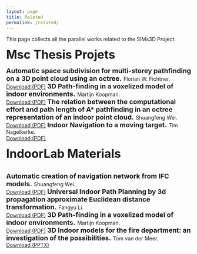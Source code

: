 ```yaml
---
layout: page
title: Related
permalink: /related/
---
```


This page collects all the parallel works related to the SIMs3D Project.

<font size="6"><b>Msc Thesis Projets</b></font>

<font size="4">
<b>Automatic space subdivision for multi-storey pathfinding on a 3D point cloud using an octree.</b>
</font>
Florian W. Fichtner.
<br><a href="files/mscproposals/FlorianWillyFichtner_GraduationPlan.pdf">Download (PDF)</a>

<font size="4">
<b>3D Path-finding in a voxelized model of indoor environments.</b>
</font>
Martijn Koopman.
<br><a href="files/mscproposals/Martijn Koopman.pdf">Download (PDF)</a>

<font size="4">
<b>The relation between the computational effort and path length of A* pathfinding in an octree representation of an indoor point cloud.</b>
</font>
Shuangfeng Wei.
<br><a href="files/mscproposals/Olivier_Rodenberg.pdf">Download (PDF)</a>

<font size="4">
<b>Indoor Navigation to a moving target.</b>
</font>
Tim Nagelkerke.
<br><a href="files/mscproposals/Tim Nagelkerke - Indoor navigation to a moving target.pdf">Download (PDF)</a>

<br>

<font size="6"><b>IndoorLab Materials</b></font>

<br>

<font size="4">
<b>Automatic creation of navigation network from IFC models.</b>
</font>
Shuangfeng Wei.
<br><a href="files/indoorlab/S.WEI-Automatic creation of navigation network from IFC models-2016.2.2Progress.pdf">Download (PDF)</a>

<font size="4">
<b>Universal Indoor Path Planning by 3d propagation approximate Euclidean distance transformation.</b>
</font>
Fangyu Li.
<br><a href="files/indoorlab/Universal Indoor Path Planning by 3d PAEDT.pdf">Download (PDF)</a>

<font size="4">
<b>3D Path-finding in a voxelized model of indoor environments.</b>
</font>
Martijn Koopman.
<br><a href="files/indoorlab/Short presenation results 2016-02-09.pdf">Download (PDF)</a>

<font size="4">
<b>3D Indoor models for the fire department: an investigation of the possibilities.</b>
</font>
Tom van der Meer.
<br><a href="files/indoorlab/Ignite 3D-indoor brandweer.pptx">Download (PPTX)</a>
